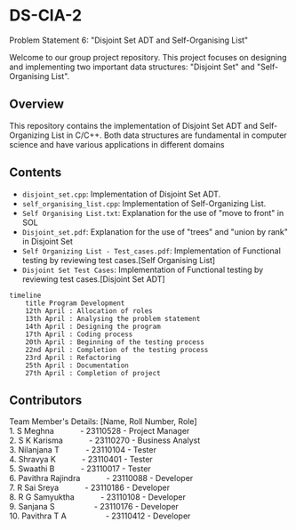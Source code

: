 # DS-CIA-2
Problem Statement 6: "Disjoint Set ADT and Self-Organising List"

Welcome to our group project repository. This project focuses on designing and implementing two important data structures: "Disjoint Set" and "Self-Organising List".

## Overview
This repository contains the implementation of Disjoint Set ADT and Self-Organizing List in C/C++. Both data structures are fundamental in computer science and have various applications in different domains

## Contents

- `disjoint_set.cpp`: Implementation of Disjoint Set ADT.
- `self_organising_list.cpp`: Implementation of Self-Organizing List.
- `Self Organising List.txt`: Explanation for the use of "move to front" in SOL
- `Disjoint_set.pdf`: Explanation for the use of "trees" and "union by rank" in Disjoint Set
- `Self Organizing List - Test_cases.pdf`: Implementation of Functional testing by reviewing test cases.[Self Organising List]
- `Disjoint Set Test Cases`: Implementation of Functional testing by reviewing test cases.[Disjoint Set ADT]
  
```mermaid
timeline
    title Program Development
    12th April : Allocation of roles
    13th April : Analysing the problem statement
    14th April : Designing the program
    17th April : Coding process
    20th April : Beginning of the testing process
    22nd April : Completion of the testing process
    23rd April : Refactoring
    25th April : Documentation
    27th April : Completion of project
```

## Contributors
Team Member's Details: [Name, Roll Number, Role]\
	1. S Meghna&nbsp;&nbsp;&nbsp;&nbsp;&nbsp;&nbsp;&nbsp;&nbsp;&nbsp;&nbsp;&nbsp;&nbsp;- 23110528 - Project Manager\
	2. S K Karisma&nbsp;&nbsp;&nbsp;&nbsp;&nbsp;&nbsp;&nbsp;&nbsp;&nbsp;&nbsp;&nbsp;&nbsp;- 23110270 - Business Analyst\
	3. Nilanjana T&nbsp;&nbsp;&nbsp;&nbsp;&nbsp;&nbsp;&nbsp;&nbsp;&nbsp;&nbsp;&nbsp;&nbsp;- 23110104 - Tester\
	4. Shravya K&nbsp;&nbsp;&nbsp;&nbsp;&nbsp;&nbsp;&nbsp;&nbsp;&nbsp;&nbsp;&nbsp;&nbsp;- 23110401 - Tester\
	5. Swaathi B&nbsp;&nbsp;&nbsp;&nbsp;&nbsp;&nbsp;&nbsp;&nbsp;&nbsp;&nbsp;&nbsp;&nbsp;- 23110017 - Tester\
	6. Pavithra Rajindra&nbsp;&nbsp;&nbsp;&nbsp;&nbsp;&nbsp;&nbsp;&nbsp;&nbsp;&nbsp;&nbsp;&nbsp;- 23110088 - Developer\
	7. R Sai Sreya&nbsp;&nbsp;&nbsp;&nbsp;&nbsp;&nbsp;&nbsp;&nbsp;&nbsp;&nbsp;&nbsp;&nbsp;- 23110186 - Developer\
	8. R G Samyuktha&nbsp;&nbsp;&nbsp;&nbsp;&nbsp;&nbsp;&nbsp;&nbsp;&nbsp;&nbsp;&nbsp;&nbsp;- 23110108 - Developer\
	9. Sanjana S&nbsp;&nbsp;&nbsp;&nbsp;&nbsp;&nbsp;&nbsp;&nbsp;&nbsp;&nbsp;&nbsp;&nbsp;&nbsp;&nbsp;&nbsp;&nbsp;&nbsp;&nbsp;- 23110176 - Developer\
	10. Pavithra T A&nbsp;&nbsp;&nbsp;&nbsp;&nbsp;&nbsp;&nbsp;&nbsp;&nbsp;&nbsp;&nbsp;&nbsp;&nbsp;&nbsp;&nbsp;&nbsp;&nbsp;&nbsp;- 23110412 - Developer

